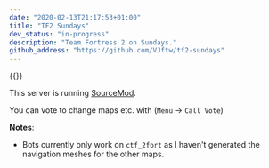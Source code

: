 ```yaml
---
date: "2020-02-13T21:17:53+01:00"
title: "TF2 Sundays"
dev_status: "in-progress"
description: "Team Fortress 2 on Sundays."
github_address: "https://github.com/VJftw/tf2-sundays"
---
```


{{<joinwithsteam tf2.vjpatel.me>}}

This server is running [SourceMod](https://www.sourcemod.net/). 

You can vote to change maps etc. with (`Menu` -> `Call Vote`)

**Notes**:
 - Bots currently only work on `ctf_2fort` as I haven't generated the navigation meshes for the other maps.

